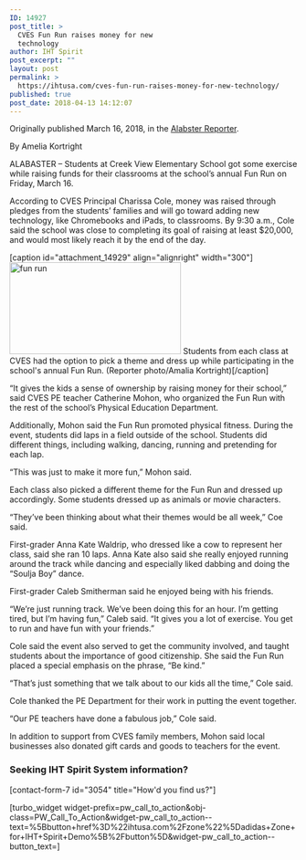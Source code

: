 ```yaml
---
ID: 14927
post_title: >
  CVES Fun Run raises money for new
  technology
author: IHT Spirit
post_excerpt: ""
layout: post
permalink: >
  https://ihtusa.com/cves-fun-run-raises-money-for-new-technology/
published: true
post_date: 2018-04-13 14:12:07
---
```

Originally published March 16, 2018, in the <a href="https://www.alabasterreporter.com/2018/03/16/cves-fun-run-raises-money-for-new-technology/" target="_blank" rel="nofollow noopener"><span style="color: inherit; font-size: inherit;">Alabster </span>Reporter</a>.

By Amelia Kortright

ALABASTER – Students at Creek View Elementary School got some exercise while raising funds for their classrooms at the school’s annual Fun Run on Friday, March 16.

According to CVES Principal Charissa Cole, money was raised through pledges from the students’ families and will go toward adding new technology, like Chromebooks and iPads, to classrooms. By 9:30 a.m., Cole said the school was close to completing its goal of raising at least $20,000, and would most likely reach it by the end of the day.<!--more-->

[caption id="attachment_14929" align="alignright" width="300"]<a href="https://ihtusa.com/wp-content/uploads/2018/04/fun-run-crop.jpg"><img class="wp-image-14929 size-medium" src="https://ihtusa.com/wp-content/uploads/2018/04/fun-run-crop-300x161.jpg" alt="fun run" width="300" height="161" /></a> Students from each class at CVES had the option to pick a theme and dress up while participating in the school's annual Fun Run. (Reporter photo/Amalia Kortright)[/caption]

“It gives the kids a sense of ownership by raising money for their school,” said CVES PE teacher Catherine Mohon, who organized the Fun Run with the rest of the school’s Physical Education Department.

Additionally, Mohon said the Fun Run promoted physical fitness. During the event, students did laps in a field outside of the school. Students did different things, including walking, dancing, running and pretending for each lap.

“This was just to make it more fun,” Mohon said.

Each class also picked a different theme for the Fun Run and dressed up accordingly. Some students dressed up as animals or movie characters.

“They’ve been thinking about what their themes would be all week,” Coe said.

First-grader Anna Kate Waldrip, who dressed like a cow to represent her class, said she ran 10 laps. Anna Kate also said she really enjoyed running around the track while dancing and especially liked dabbing and doing the “Soulja Boy” dance.

First-grader Caleb Smitherman said he enjoyed being with his friends.

“We’re just running track. We’ve been doing this for an hour. I’m getting tired, but I’m having fun,” Caleb said. “It gives you a lot of exercise. You get to run and have fun with your friends.”

Cole said the event also served to get the community involved, and taught students about the importance of good citizenship. She said the Fun Run placed a special emphasis on the phrase, “Be kind.”

“That’s just something that we talk about to our kids all the time,” Cole said.

Cole thanked the PE Department for their work in putting the event together.

“Our PE teachers have done a fabulous job,” Cole said.

In addition to support from CVES family members, Mohon said local businesses also donated gift cards and goods to teachers for the event.
<h3><strong>Seeking IHT Spirit System information?</strong></h3>
[contact-form-7 id="3054" title="How'd you find us?"]

[turbo_widget widget-prefix=pw_call_to_action&obj-class=PW_Call_To_Action&widget-pw_call_to_action--text=%5Bbutton+href%3D%22ihtusa.com%2Fzone%22%5Dadidas+Zone+for+IHT+Spirit+Demo%5B%2Fbutton%5D&widget-pw_call_to_action--button_text=]